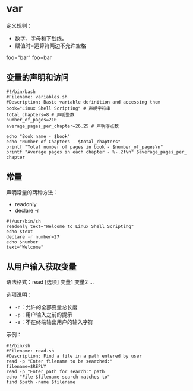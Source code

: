 # var


定义规则：

- 数字、字母和下划线。
- 赋值时=运算符两边不允许空格

foo="bar"
foo=bar

## 变量的声明和访问

```shell
#!/bin/bash
#Filename: variables.sh
#Description: Basic variable definition and accessing them
book="Linux Shell Scripting" # 声明字符串
total_chapters=8 # 声明整数
number_of_pages=210
average_pages_per_chapter=26.25 # 声明浮点数

echo "Book name - $book"
echo "Number of Chapters - $total_chapters"
printf "Total number of pages in book - $number_of_pages\n"
printf "Average pages in each chapter - %-.2f\n" $average_pages_per_
chapter
```

## 常量

声明常量的两种方法：

- readonly
- declare -r

```shell
#!/usr/bin/sh
readonly text="Welcome to Linux Shell Scripting"
echo $text
declare -r number=27
echo $number
text="Welcome"
```

## 从用户输入获取变量

语法格式：read [选项] 变量1 变量2 ...

选项说明：

- `-n`：允许的全部变量总长度
- `-p`：用户输入之前的提示
- `-s`：不在终端输出用户的输入字符

示例：

```shell
#!/bin/sh
#Filename: read.sh
#Description: Find a file in a path entered by user
read -p "Enter filename to be searched:"
filename=$REPLY
read -p "Enter path for search:" path
echo "File $filename search matches to"
find $path -name $filename
```